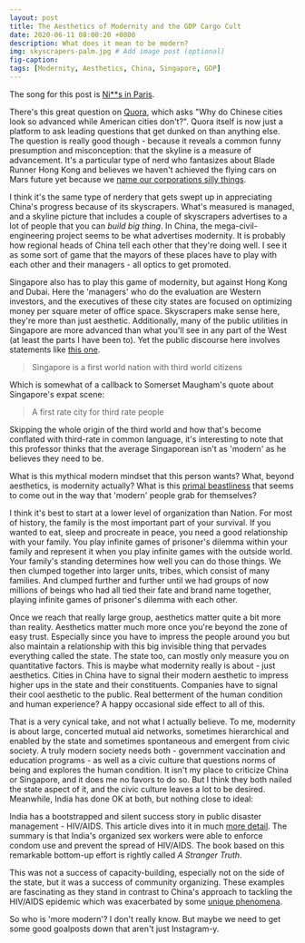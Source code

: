 ```yaml
---
layout: post
title: The Aesthetics of Modernity and the GDP Cargo Cult 
date: 2020-06-11 08:00:20 +0800
description: What does it mean to be modern?
img: skyscrapers-palm.jpg # Add image post (optional)
fig-caption: 
tags: [Modernity, Aesthetics, China, Singapore, GDP]
---
```


The song for this post is [Ni**s in Paris](https://www.youtube.com/watch?v=gG_dA32oH44).

There's this great question on [Quora](https://www.quora.com/Why-doesnt-the-USA-look-like-the-largest-economy-in-the-world-when-I-travel-there-Chinas-top-cities-look-even-more-advanced-than-American), which asks "Why do Chinese cities look so advanced while American cities don't?". Quora itself is now just a platform to ask leading questions that get dunked on than anything else. The question is really good though - because it reveals a common funny presumption and misconception: that the skyline is a measure of advancement. It's a particular type of nerd who fantasizes about Blade Runner Hong Kong and believes we haven't achieved the flying cars on Mars future yet because we [name our corporations silly things](https://twitter.com/MimeticValue/status/1260252691902726153?s=20).

I think it's the same type of nerdery that gets swept up in appreciating China's progress because of its skyscrapers. What's measured is managed, and a skyline picture that includes a couple of skyscrapers advertises to a lot of people that you can _build big thing_. In China, the mega-civil-engineering project seems to be what advertises modernity. It is probably how regional heads of China tell each other that they're doing well. I see it as some sort of game that the mayors of these places have to play with each other and their managers - all optics to get promoted.

Singapore also has to play this game of modernity, but against Hong Kong and Dubai. Here the 'managers' who do the evaluation are Western investors, and the executives of these city states are focused on optimizing money per square meter of office space. Skyscrapers make sense here, they're more than just aesthetic. Additionally, many of the public utilities in Singapore are more advanced than what you'll see in any part of the West (at least the parts I have been to). Yet the public discourse here involves statements like [this one](https://www.straitstimes.com/singapore/tommy-koh-laments-that-singapore-is-a-first-world-country-with-third-world-citizens).

>Singapore is a first world nation with third world citizens

Which is somewhat of a callback to Somerset Maugham's quote about Singapore's expat scene:

>A first rate city for third rate people

Skipping the whole origin of the third world and how that's become conflated with third-rate in common language, it's interesting to note that this professor thinks that the average Singaporean isn't as 'modern' as he believes they need to be.

What is this mythical modern mindset that this person wants? What, beyond aesthetics, is modernity actually? What is this [primal beastliness](https://en.wikipedia.org/wiki/Veneer_theory) that seems to come out in the way that 'modern' people grab for themselves?

I think it's best to start at a lower level of organization than Nation. For most of history, the family is the most important part of your survival. If you wanted to eat, sleep and procreate in peace, you need a good relationship with your family. You play infinite games of prisoner's dilemma within your family and represent it when you play infinite games with the outside world. Your family's standing determines how well you can do those things. We then clumped together into larger units, tribes, which consist of many families. And clumped further and further until we had groups of now millions of beings who had all tied their fate and brand name together, playing infinite games of prisoner's dilemma with each other.

Once we reach that really large group, aesthetics matter quite a bit more than reality. Aesthetics matter much more once you're beyond the zone of easy trust. Especially since you have to impress the people around you but also maintain a relationship with this big invisible thing that pervades everything called the state. The state too, can mostly only measure you on quantitative factors. This is maybe what modernity really is about - just aesthetics. Cities in China have to signal their modern aesthetic to impress higher ups in the state and their constituents. Companies have to signal their cool aesthetic to the public. Real betterment of the human condition and human experience? A happy occasional side effect to all of this.

That is a very cynical take, and not what I actually believe. To me, modernity is about large, concerted mutual aid networks, sometimes hierarchical and enabled by the state and sometimes spontaneous and emergent from civic society. A truly modern society needs both - government vaccination and education programs - as well as a civic culture that questions norms of being and explores the human condition. It isn't my place to criticize China or Singapore, and it does me no favors to do so. But I think they both nailed the state aspect of it, and the civic culture leaves a lot to be desired. Meanwhile, India has done OK at both, but nothing close to ideal:

India has a bootstrapped and silent success story in public disaster management - HIV/AIDS. This article dives into it in much [more detail](https://www.theguardian.com/global-development/2018/dec/13/the-untold-story-of-how-india-sex-workers-prevented-an-aids-epidemic-ashok-alexander-a-stranger-truth). The summary is that India's organized sex workers were able to enforce condom use and prevent the spread of HIV/AIDS. The book based on this remarkable bottom-up effort is rightly called _A Stranger Truth_.

This was not a success of capacity-building, especially not on the side of the state, but it was a success of community organizing. These examples are fascinating as they stand in contrast to China's approach to tackling the HIV/AIDS epidemic which was exacerbated by some [unique phenomena](https://en.wikipedia.org/wiki/Plasma_Economy).

So who is 'more modern'? I don't really know. But maybe we need to get some good goalposts down that aren't just Instagram-y.

